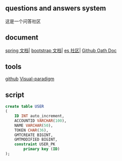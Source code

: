 ## questions and answers system
这是一个问答社区
## document
[spring 文档](https://spring.io/guides)|
[bootstrap 文档](https://www.bootcss.com/)|
[es 社区](https://elasticsearch.cn/)|
[Github Oath Doc](https://docs.github.com/en/free-pro-team@latest/developers/apps/building-oauth-apps)
## tools
[github](https://github.com/btoob/QAsys)
[Visual-paradigm](https://www.visual-paradigm.com)
## script
```sql
create table USER
(
	ID INT auto_increment,
	ACCOUNTID VARCHAR(100),
	NAME VARCHAR(50),
	TOKEN CHAR(36),
	GMTCREATE BIGINT,
	GMTMODIFIED BIGINT,
	constraint USER_PK
		primary key (ID)
);
```

